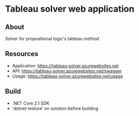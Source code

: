 # Tableau solver web application

## About

Solver for propositional logic's tableau method

## Resources

- Application: https://tableau-solver.azurewebsites.net
- API: https://tableau-solver.azurewebsites.net/swagger
- Usage: https://tableau-solver.azurewebsites.net/usage

## Build
- .NET Core 2.1 SDK
- 'dotnet restore' on solution before building